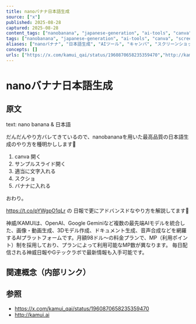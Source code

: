 ```yaml
---
title: nanoバナナ日本語生成
source: ["x"]
published: 2025-08-28
captured: 2025-08-28
content_tags: ["nanobanana", "japanese-generation", "ai-tools", "canva", "screenshot"]
tags: ["nanobanana", "japanese-generation", "ai-tools", "canva", "screenshot"]
aliases: ["nanoバナナ", "日本語生成", "AIツール", "キャンバ", "スクリーンショット", "Nano Banana", "Japanese Generation", "AI tools", "Canva", "Screenshot"]
concepts: []
urls: ["https://x.com/kamui_qai/status/1960870658235359470","http://kamui.ai"]
---
```


# nanoバナナ日本語生成
## 原文
text: nano banana & 日本語

だんだんやり方バレてきているので、nanobananaを用いた最高品質の日本語生成のやり方を種明かしします👋

1. canva 開く
2. サンプルスライド開く
3. 適当に文字入れる
4. スクショ
5. バナナに入れる

おわり。

https://t.co/pYWgpO1qLr の 日報で更にアドバンスドなやり方を解説してます👋

神威/KAMUIは、OpenAI、Google Geminiなど複数の最先端AIモデルを統合した、画像・動画生成、3Dモデル作成、ドキュメント生成、音声合成などを網羅するAIプラットフォームです。月額98ドル〜の料金プランで、MP（利用ポイント）制を採用しており、プランによって利用可能なMP数が異なります。  毎日配信される神威日報やGテックラボで最新情報も入手可能です。

## 関連概念（内部リンク）

## 参照
- https://x.com/kamui_qai/status/1960870658235359470
- http://kamui.ai